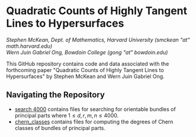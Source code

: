 # Quadratic Counts of Highly Tangent Lines to Hypersurfaces
<i>Stephen McKean, Dept. of Mathematics, Harvard University (smckean "at" math.harvard.edu)</i><br>
<i>Wern Juin Gabriel Ong, Bowdoin College (gong "at" bowdoin.edu)</i><br>

This GitHub repository contains code and data associated with the forthcoming paper "Quadratic Counts of Highly Tangent Lines to Hypersurfaces" by Stephen McKean and Wern Juin Gabriel Ong. 
## Navigating the Repository
* [search 4000](https://github.com/wgabrielong/highly_tangent/tree/95f4c5473b9e2fb37d54d24bef7e04fec4cf05a7/search%204000) contains files for searching for orientable bundles of principal parts where $1\leq d,r,m,n\leq 4000$.
* [chern_classes](https://github.com/wgabrielong/highly_tangent/tree/48143adc057b01e059d7888c3af78facb6593f4a/chern_classes) contains files for computing the degrees of Chern classes of bundles of principal parts.
